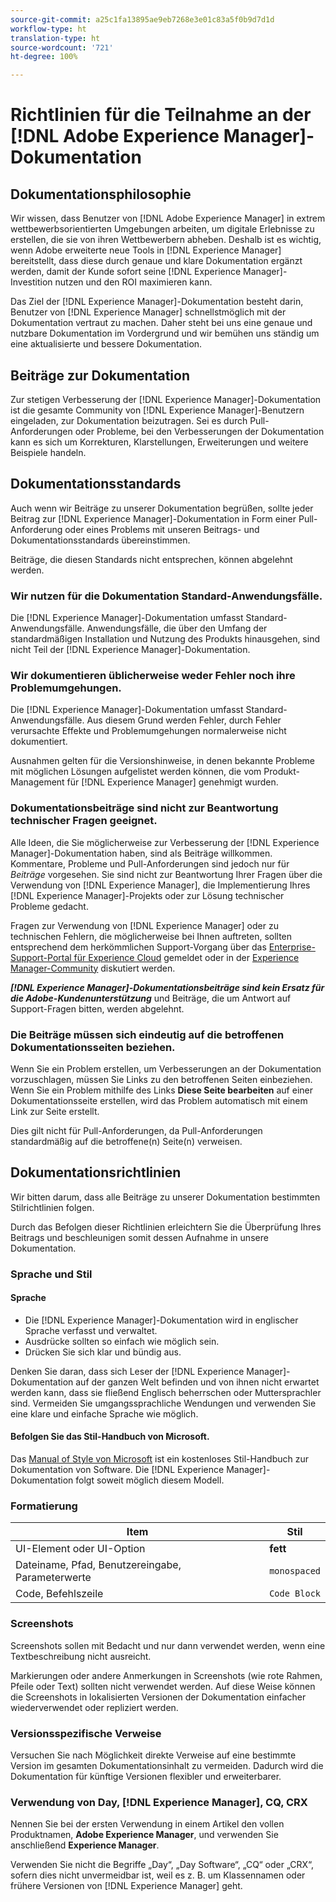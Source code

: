 ```yaml
---
source-git-commit: a25c1fa13895ae9eb7268e3e01c83a5f0b9d7d1d
workflow-type: ht
translation-type: ht
source-wordcount: '721'
ht-degree: 100%

---
```

# Richtlinien für die Teilnahme an der [!DNL Adobe Experience Manager]-Dokumentation

## Dokumentationsphilosophie

Wir wissen, dass Benutzer von [!DNL Adobe Experience Manager] in extrem wettbewerbsorientierten Umgebungen arbeiten, um digitale Erlebnisse zu erstellen, die sie von ihren Wettbewerbern abheben. Deshalb ist es wichtig, wenn Adobe erweiterte neue Tools in [!DNL Experience Manager] bereitstellt, dass diese durch genaue und klare Dokumentation ergänzt werden, damit der Kunde sofort seine [!DNL Experience Manager]-Investition nutzen und den ROI maximieren kann.

Das Ziel der [!DNL Experience Manager]-Dokumentation besteht darin, Benutzer von [!DNL Experience Manager] schnellstmöglich mit der Dokumentation vertraut zu machen. Daher steht bei uns eine genaue und nutzbare Dokumentation im Vordergrund und wir bemühen uns ständig um eine aktualisierte und bessere Dokumentation.

## Beiträge zur Dokumentation

Zur stetigen Verbesserung der [!DNL Experience Manager]-Dokumentation ist die gesamte Community von [!DNL Experience Manager]-Benutzern eingeladen, zur Dokumentation beizutragen. Sei es durch Pull-Anforderungen oder Probleme, bei den Verbesserungen der Dokumentation kann es sich um Korrekturen, Klarstellungen, Erweiterungen und weitere Beispiele handeln.

## Dokumentationsstandards

Auch wenn wir Beiträge zu unserer Dokumentation begrüßen, sollte jeder Beitrag zur [!DNL Experience Manager]-Dokumentation in Form einer Pull-Anforderung oder eines Problems mit unseren Beitrags- und Dokumentationsstandards übereinstimmen.

Beiträge, die diesen Standards nicht entsprechen, können abgelehnt werden.

### Wir nutzen für die Dokumentation Standard-Anwendungsfälle.

Die [!DNL Experience Manager]-Dokumentation umfasst Standard-Anwendungsfälle. Anwendungsfälle, die über den Umfang der standardmäßigen Installation und Nutzung des Produkts hinausgehen, sind nicht Teil der [!DNL Experience Manager]-Dokumentation.

### Wir dokumentieren üblicherweise weder Fehler noch ihre Problemumgehungen.

Die [!DNL Experience Manager]-Dokumentation umfasst Standard-Anwendungsfälle. Aus diesem Grund werden Fehler, durch Fehler verursachte Effekte und Problemumgehungen normalerweise nicht dokumentiert.

Ausnahmen gelten für die Versionshinweise, in denen bekannte Probleme mit möglichen Lösungen aufgelistet werden können, die vom Produkt-Management für [!DNL Experience Manager] genehmigt wurden.

### Dokumentationsbeiträge sind nicht zur Beantwortung technischer Fragen geeignet.

Alle Ideen, die Sie möglicherweise zur Verbesserung der [!DNL Experience Manager]-Dokumentation haben, sind als Beiträge willkommen. Kommentare, Probleme und Pull-Anforderungen sind jedoch nur für *Beiträge* vorgesehen. Sie sind nicht zur Beantwortung Ihrer Fragen über die Verwendung von [!DNL Experience Manager], die Implementierung Ihres [!DNL Experience Manager]-Projekts oder zur Lösung technischer Probleme gedacht.

Fragen zur Verwendung von [!DNL Experience Manager] oder zu technischen Fehlern, die möglicherweise bei Ihnen auftreten, sollten entsprechend dem herkömmlichen Support-Vorgang über das [Enterprise-Support-Portal für Experience Cloud](https://helpx.adobe.com/de/contact/enterprise-support.ec.html) gemeldet oder in der [Experience Manager-Community](https://forums.adobe.com/community/experience-cloud/marketing-cloud/experience-manager) diskutiert werden.

***[!DNL Experience Manager]-Dokumentationsbeiträge sind kein Ersatz für die Adobe-Kundenunterstützung*** und Beiträge, die um Antwort auf Support-Fragen bitten, werden abgelehnt.

### Die Beiträge müssen sich eindeutig auf die betroffenen Dokumentationsseiten beziehen.

Wenn Sie ein Problem erstellen, um Verbesserungen an der Dokumentation vorzuschlagen, müssen Sie Links zu den betroffenen Seiten einbeziehen. Wenn Sie ein Problem mithilfe des Links **Diese Seite bearbeiten** auf einer Dokumentationsseite erstellen, wird das Problem automatisch mit einem Link zur Seite erstellt.

Dies gilt nicht für Pull-Anforderungen, da Pull-Anforderungen standardmäßig auf die betroffene(n) Seite(n) verweisen.

## Dokumentationsrichtlinien

Wir bitten darum, dass alle Beiträge zu unserer Dokumentation bestimmten Stilrichtlinien folgen.

Durch das Befolgen dieser Richtlinien erleichtern Sie die Überprüfung Ihres Beitrags und beschleunigen somit dessen Aufnahme in unsere Dokumentation.

### Sprache und Stil

#### Sprache

* Die [!DNL Experience Manager]-Dokumentation wird in englischer Sprache verfasst und verwaltet.
* Ausdrücke sollten so einfach wie möglich sein.
* Drücken Sie sich klar und bündig aus.

Denken Sie daran, dass sich Leser der [!DNL Experience Manager]-Dokumentation auf der ganzen Welt befinden und von ihnen nicht erwartet werden kann, dass sie fließend Englisch beherrschen oder Muttersprachler sind. Vermeiden Sie umgangssprachliche Wendungen und verwenden Sie eine klare und einfache Sprache wie möglich.

#### Befolgen Sie das Stil-Handbuch von Microsoft.

Das [Manual of Style von Microsoft](https://docs.microsoft.com/de-de/style-guide/welcome/) ist ein kostenloses Stil-Handbuch zur Dokumentation von Software. Die [!DNL Experience Manager]-Dokumentation folgt soweit möglich diesem Modell.

### Formatierung

| Item | Stil |
|---|---|
| UI-Element oder UI-Option | **fett** |
| Dateiname, Pfad, Benutzereingabe, Parameterwerte | `monospaced` |
| Code, Befehlszeile | ```Code Block``` |

### Screenshots

Screenshots sollen mit Bedacht und nur dann verwendet werden, wenn eine Textbeschreibung nicht ausreicht.

Markierungen oder andere Anmerkungen in Screenshots (wie rote Rahmen, Pfeile oder Text) sollten nicht verwendet werden. Auf diese Weise können die Screenshots in lokalisierten Versionen der Dokumentation einfacher wiederverwendet oder repliziert werden.

### Versionsspezifische Verweise

Versuchen Sie nach Möglichkeit direkte Verweise auf eine bestimmte Version im gesamten Dokumentationsinhalt zu vermeiden. Dadurch wird die Dokumentation für künftige Versionen flexibler und erweiterbarer.

### Verwendung von Day, [!DNL Experience Manager], CQ, CRX

Nennen Sie bei der ersten Verwendung in einem Artikel den vollen Produktnamen, **Adobe Experience Manager**, und verwenden Sie anschließend **Experience Manager**.

Verwenden Sie nicht die Begriffe „Day“, „Day Software“, „CQ“ oder „CRX“, sofern dies nicht unvermeidbar ist, weil es z. B. um Klassennamen oder frühere Versionen von [!DNL Experience Manager] geht.
